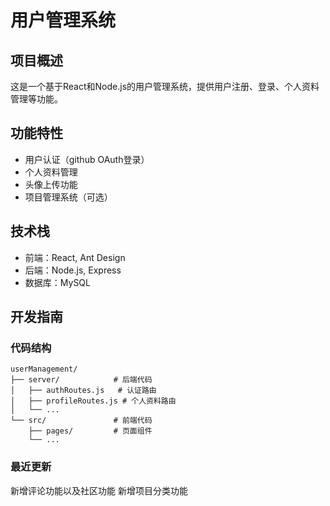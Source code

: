 # 用户管理系统

## 项目概述
这是一个基于React和Node.js的用户管理系统，提供用户注册、登录、个人资料管理等功能。

## 功能特性
- 用户认证（github OAuth登录）
- 个人资料管理
- 头像上传功能
- 项目管理系统（可选）

## 技术栈
- 前端：React, Ant Design
- 后端：Node.js, Express
- 数据库：MySQL

## 开发指南

### 代码结构
```
userManagement/
├── server/            # 后端代码
│   ├── authRoutes.js   # 认证路由
│   ├── profileRoutes.js # 个人资料路由
│   └── ...
└── src/               # 前端代码
    ├── pages/         # 页面组件
    └── ...
```


### 最近更新
新增评论功能以及社区功能
新增项目分类功能
